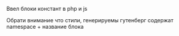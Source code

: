 Ввел блоки констант в php и js

Обрати внимание что стили, генерируемы гутенберг содержат namespace + название блока